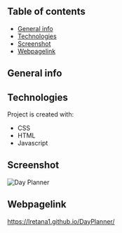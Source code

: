 ## Table of contents
* [General info](#general-info)
* [Technologies](#technologies)
* [Screenshot](#screenshot)
* [Webpagelink](#Webpagelink)

## General info

	
## Technologies
Project is created with:
* CSS
* HTML
* Javascript

## Screenshot
![Day Planner](?raw=true "Day Planner")

## Webpagelink
https://lretana1.github.io/DayPlanner/

